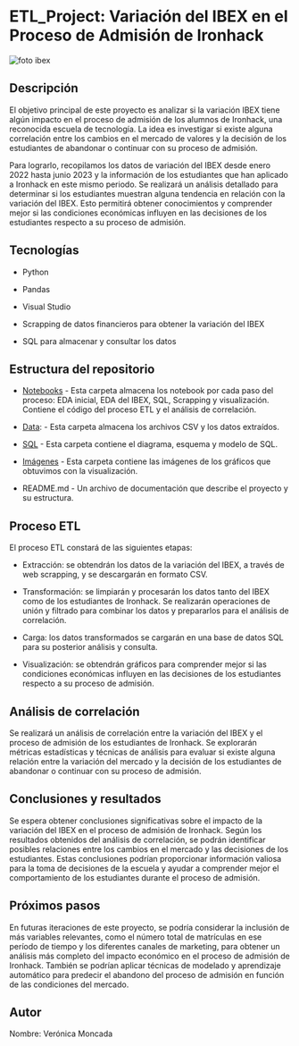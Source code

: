 # ETL_Project: Variación del IBEX en el Proceso de Admisión de Ironhack
![foto ibex](https://github.com/veronicamonper/ETL_Project/assets/131816220/ae6070b0-bf70-4044-b18b-a27d0581f0ec)

## Descripción
El objetivo principal de este proyecto es analizar si la variación IBEX tiene algún impacto en el proceso de admisión de los alumnos de Ironhack, una reconocida escuela de tecnología. La idea es investigar si existe alguna correlación entre los cambios en el mercado de valores y la decisión de los estudiantes de abandonar o continuar con su proceso de admisión.

Para lograrlo, recopilamos los datos de variación del IBEX desde enero 2022 hasta junio 2023 y la información de los estudiantes que han aplicado a Ironhack en este mismo periodo. Se realizará un análisis detallado para determinar si los estudiantes muestran alguna tendencia en relación con la variación del IBEX. Esto permitirá obtener conocimientos y comprender mejor si las condiciones económicas influyen en las decisiones de los estudiantes respecto a su proceso de admisión.

## Tecnologías 

- Python

- Pandas

- Visual Studio

- Scrapping de datos financieros para obtener la variación del IBEX

- SQL para almacenar y consultar los datos

## Estructura del repositorio

- [Notebooks](../Ironhack/proyectos/ETL_Project/notebooks) - Esta carpeta almacena los notebook por cada paso del proceso: EDA inicial, EDA del IBEX, SQL, Scrapping y visualización. Contiene el código del proceso ETL y el análisis de correlación.

- [Data](../Ironhack/proyectos/ETL_Project/data): - Esta carpeta  almacena los archivos CSV y los datos extraídos.

- [SQL](../Ironhack/proyectos/ETL_Project/SQL) - Esta carpeta contiene el diagrama, esquema y modelo de SQL.

- [Imágenes](../Ironhack/proyectos/ETL_Project/imagenes) - Esta carpeta contiene las imágenes de los gráficos que obtuvimos con la visualización.

- README.md - Un archivo de documentación que describe el proyecto y su estructura.

## Proceso ETL

El proceso ETL constará de las siguientes etapas:

- Extracción: se obtendrán los datos de la variación del IBEX, a través de web scrapping, y se descargarán en formato CSV.

- Transformación: se limpiarán y procesarán los datos tanto del IBEX como de los estudiantes de Ironhack. Se realizarán operaciones de unión y filtrado para combinar los datos y prepararlos para el análisis de correlación.

- Carga: los datos transformados se cargarán en una base de datos SQL para su posterior análisis y consulta.

- Visualización: se obtendrán gráficos para comprender mejor si las condiciones económicas influyen en las decisiones de los estudiantes respecto a su proceso de admisión.

## Análisis de correlación

Se realizará un análisis de correlación entre la variación del IBEX y el proceso de admisión de los estudiantes de Ironhack. Se explorarán métricas estadísticas y técnicas de análisis para evaluar si existe alguna relación entre la variación del mercado y la decisión de los estudiantes de abandonar o continuar con su proceso de admisión.

## Conclusiones y resultados

Se espera obtener conclusiones significativas sobre el impacto de la variación del IBEX en el proceso de admisión de Ironhack. Según los resultados obtenidos del análisis de correlación, se podrán identificar posibles relaciones entre los cambios en el mercado y las decisiones de los estudiantes. Estas conclusiones podrían proporcionar información valiosa para la toma de decisiones de la escuela y ayudar a comprender mejor el comportamiento de los estudiantes durante el proceso de admisión.

## Próximos pasos

En futuras iteraciones de este proyecto, se podría considerar la inclusión de más variables relevantes, como el número total de matrículas en ese período de tiempo y los diferentes canales de marketing, para obtener un análisis más completo del impacto económico en el proceso de admisión de Ironhack. También se podrían aplicar técnicas de modelado y aprendizaje automático para predecir el abandono del proceso de admisión en función de las condiciones del mercado.

## Autor

Nombre: Verónica Moncada



